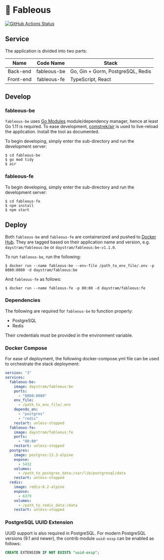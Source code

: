 # :art: Fableous

[![GitHub Actions Status](https://github.com/deco-finter/fableous/actions/workflows/build.yml/badge.svg)](https://github.com/deco-finter/fableous/actions/workflows/build.yml)

## Service

The application is divided into two parts:

|   Name    |  Code Name  | Stack                             |
| :-------: | :---------: | --------------------------------- |
| Back-end  | fableous-be | Go, Gin + Gorm, PostgreSQL, Redis |
| Front-end | fableous-fe | TypeScript, React                 |

## Develop

### fableous-be

`fableous-be` uses [Go Modules](https://blog.golang.org/using-go-modules) module/dependency manager, hence at least Go 1.11 is required. To ease development, [comstrek/air](https://github.com/cosmtrek/air) is used to live-reload the application. Install the tool as documented.

To begin developing, simply enter the sub-directory and run the development server:

```shell
$ cd fableous-be
$ go mod tidy
$ air
```

### fableous-fe

To begin developing, simply enter the sub-directory and run the development server:

```shell
$ cd fableous-fe
$ npm install
$ npm start
```

## Deploy

Both `fableous-be` and `fableous-fe` are containerized and pushed to [Docker Hub](https://hub.docker.com/r/daystram/fableous). They are tagged based on their application name and version, e.g. `daystram/fableous:be` or `daystram/fableous:be-v1.1.0`.

To run `fableous-be`, run the following:

```shell
$ docker run --name fableous-be --env-file /path_to_env_file/.env -p 8080:8080 -d daystram/fableous:be
```

And `fableous-fe` as follows:

```shell
$ docker run --name fableous-fe -p 80:80 -d daystram/fableous:fe
```

### Dependencies

The following are required for `fableous-be` to function properly:

- PostgreSQL
- Redis

Their credentials must be provided in the environment variable.

### Docker Compose

For ease of deployment, the following docker-compose.yml file can be used to orchestrate the stack deployment:

```yml
version: "3"
services:
  fableous-be:
    image: daystram/fableous:be
    ports:
      - "8080:8080"
    env_file:
      - /path_to_env_file/.env
    depends_on:
      - "postgres"
      - "redis"
    restart: unless-stopped
  fableous-fe:
    image: daystram/fableous:fe
    ports:
      - "80:80"
    restart: unless-stopped
  postgres:
    image: postgres:13.3-alpine
    expose:
      - 5432
    volumes:
      - /path_to_postgres_data:/var/lib/postgresql/data
    restart: unless-stopped
  redis:
    image: redis:6.2-alpine
    expose:
      - 6379
    volumes:
      - /path_to_redis_data:/data
    restart: unless-stopped
```

### PostgreSQL UUID Extension

UUID support is also required in PostgreSQL. For modern PostgreSQL versions (9.1 and newer), the contrib module `uuid-ossp` can be enabled as follows:

```sql
CREATE EXTENSION IF NOT EXISTS "uuid-ossp";
```
